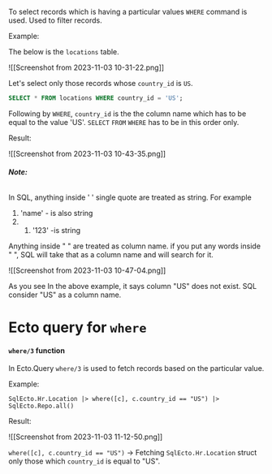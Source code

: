 To select records which is having a particular values `WHERE` command is used. Used to filter records.

Example:

The below is the `locations` table.

![[Screenshot from 2023-11-03 10-31-22.png]]

Let's select only those records whose `country_id` is `US`.

``` SQL
SELECT * FROM locations WHERE country_id = 'US';
```

Following by `WHERE`,  `country_id` is the the column name which has to be equal to the value 'US'. `SELECT` `FROM` `WHERE` has to be in this order only.

Result:

![[Screenshot from 2023-11-03 10-43-35.png]]

###### **Note:**

In SQL, anything inside ' ' single quote are treated as string.
For example

1. 'name' - is also string
2. 1. '123'  -is string
 
  Anything inside " " are treated as column name. if you put any words inside " ", SQL will take that as a column name and will search for it.

![[Screenshot from 2023-11-03 10-47-04.png]]

As you see In the above example, it says column "US" does not exist. SQL consider "US" as a column name. 


# Ecto query for `where` 

#### `where/3` function

In Ecto.Query `where/3` is used to fetch records based on the particular value.

Example:

``` Ecto
SqlEcto.Hr.Location |> where([c], c.country_id == "US") |> SqlEcto.Repo.all()
```

Result:

 ![[Screenshot from 2023-11-03 11-12-50.png]]

`where([c], c.country_id == "US")` -> Fetching `SqlEcto.Hr.Location` struct only those which `country_id` is equal to "US".  